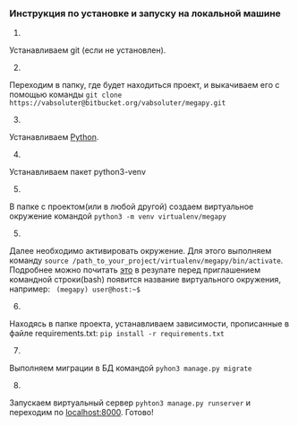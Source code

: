 ### Инструкция по установке и запуску на локальной машине ###

1. 
Устанавливаем git (если не установлен). 

2. 
Переходим в папку, где будет находиться проект, и выкачиваем его с помощью команды ```git clone https://vabsoluter@bitbucket.org/vabsoluter/megapy.git```

3. 
Устанавливаем [Python](https://www.python.org).

4. 
Устанавливаем пакет python3-venv 

5. 
В папке с проектом(или в любой другой) создаем виртуальное окружение командой ```python3 -m venv virtualenv/megapy```

5. 
Далее  необходимо активировать окружение. Для этого выполняем команду ```source /path_to_your_project/virtualenv/megapy/bin/activate```. Подробнее можно почитать [это](https://docs.python.org/3/tutorial/venv.html)
в резулате перед приглашением командной строки(bash) появится название виртуального окружения, например: ``` (megapy) user@host:~$```

6. 
Находясь в папке проекта, устанавливаем зависимости, прописанные в файле requirements.txt: ```pip install -r requirements.txt```

7. 
Выполняем миграции в БД командой ```pyhon3 manage.py migrate```

8. 
Запускаем виртуальный сервер ```pyhton3 manage.py runserver``` и переходим по [localhost:8000](http://localhost:8000). Готово!